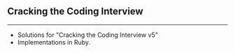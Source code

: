 ## Cracking the Coding Interview
---

* Solutions for "Cracking the Coding Interview v5"
* Implementations in Ruby.
